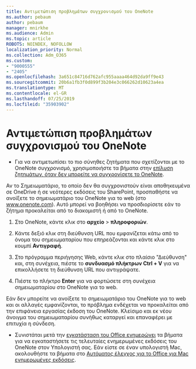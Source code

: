 ```yaml
---
title: Αντιμετώπιση προβλημάτων συγχρονισμού του OneNote
ms.author: pebaum
author: pebaum
manager: mnirkhe
ms.audience: Admin
ms.topic: article
ROBOTS: NOINDEX, NOFOLLOW
localization_priority: Normal
ms.collection: Adm_O365
ms.custom:
- "9000555"
- "2405"
ms.openlocfilehash: 3a651c84716d762afc955aaaa464d92da9ff9e43
ms.sourcegitcommit: 20b6a1fb3f0d899f3b204e3c066262d10623a4ea
ms.translationtype: MT
ms.contentlocale: el-GR
ms.lasthandoff: 07/25/2019
ms.locfileid: "35903902"
---
```

# <a name="troubleshoot-onenote-sync-issues"></a>Αντιμετώπιση προβλημάτων συγχρονισμού του OneNote

* Για να αντιμετωπίσει το πιο σύνηθες ζητήματα που σχετίζονται με το OneNote συγχρονισμό, χρησιμοποιήστε τα βήματα στην [επίλυση ζητημάτων, όταν δεν μπορείτε να συγχρονίσετε το OneNote](https://support.office.com/article/Fix-issues-when-you-can-t-sync-OneNote-299495ef-66d1-448f-90c1-b785a6968d45).

Αν το Σημειωματάριο, το οποίο δεν θα συγχρονιστούν είναι αποθηκευμένα σε OneDrive ή σε νεότερες εκδόσεις του SharePoint, προσπαθήστε να ανοίξετε το σημειωματάριο του OneNote για το web (στο www.onenote.com). Αυτό μπορεί να βοηθήσει να προσδιορίσετε εάν το ζήτημα προκαλείται από το διακομιστή ή από το OneNote.

1. Στο OneNote, κάντε κλικ στο **αρχείο** > **πληροφοριών**.

2. Κάντε δεξιό κλικ στη διεύθυνση URL που εμφανίζεται κάτω από το όνομα του σημειωματαρίου που επηρεάζονται και κάντε κλικ στο κουμπί **Αντιγραφή**.

3. Στο πρόγραμμα περιήγησης Web, κάντε κλικ στο πλαίσιο "Διεύθυνση" και, στη συνέχεια, πιέστε το **συνδυασμό πλήκτρων Ctrl + V** για να επικολλήσετε τη διεύθυνση URL που αντιγράψατε.

4. Πιέστε το πλήκτρο **Enter** για να φορτώσετε στη συνέχεια σημειωματαρίου στο OneNote για το web.

Εάν δεν μπορείτε να ανοίξετε το σημειωματάριο του OneNote για το web και οι αλλαγές εμφανίζονται, το πρόβλημα ενδέχεται να προκαλείται από την επιφάνεια εργασίας έκδοση του OneNote. Κλείσιμο και εκ νέου άνοιγμα του σημειωματαρίου συνήθως καταργεί και επαναφέρει με επιτυχία η σύνδεση.

* Συνιστάται μετά την [εγκατάσταση του Office ενημερώνει](https://support.office.com/article/Install-Office-updates-2ab296f3-7f03-43a2-8e50-46de917611c5) τα βήματα για να εγκαταστήσετε τις τελευταίες ενημερωμένες εκδόσεις του OneNote στον Υπολογιστή σας. Εάν είστε σε έναν υπολογιστή Mac, ακολουθήστε τα βήματα στο [Αυτόματος έλεγχος για το Office για Mac ενημερωμένες εκδόσεις](https://support.office.com/article/update-office-for-mac-automatically-bfd1e497-c24d-4754-92ab-910a4074d7c1).